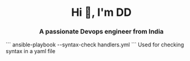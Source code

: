 <h1 align="center">Hi 👋, I'm DD</h1>
<h3 align="center">A passionate Devops engineer from India</h3>
```
ansible-playbook --syntax-check handlers.yml
```
Used for checking syntax in a yaml file

